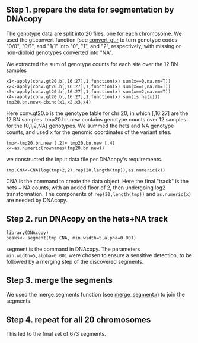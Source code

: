 ﻿## Step 1. prepare the data for segmentation by DNAcopy

The genotype data are split into 20 files, one for each chromosome. We used the gt.convert function (see [convert_gt.r](./convert_gt.r) to turn genotype codes "0/0", "0/1", and "1/1" into "0", "1", and "2", respectively, with missing or non-diploid genotypes converted into "NA". 

We extracted the sum of genotype counts for each site over the 12 BN samples

```
x1<-apply(conv.gt20.b[,16:27],1,function(x) sum(x==0,na.rm=T))
x2<-apply(conv.gt20.b[,16:27],1,function(x) sum(x==1,na.rm=T))
x3<-apply(conv.gt20.b[,16:27],1,function(x) sum(x==2,na.rm=T))
x4<-apply(conv.gt20.b[,16:27],1,function(x) sum(is.na(x)))
tmp20.bn.new<-cbind(x1,x2,x3,x4) 
```

Here conv.gt20.b is the genotype table for chr 20, in which [,16:27] are the 12 BN samples. tmp20.bn.new contains genotype counts over 12 samples for the (0,1,2,NA) genotypes.
We summed the hets and NA genotype counts, and used x for the genomic coordinates of the variant sites.
```
tmp<-tmp20.bn.new [,2]+ tmp20.bn.new [,4] 
x<-as.numeric(rownames(tmp20.bn.new))
```

we constructed the input data file per DNAcopy's requirements.
```
tmp.CNA<-CNA(log(tmp+2,2),rep(20,length(tmp)),as.numeric(x)) 
```
CNA is the command to create the data object.
Here the final "track" is the hets + NA counts, with an added floor of 2, then undergoing log2 transformation. The components of `rep(20,length(tmp))` and `as.numeric(x)` are needed by DNAcopy.

## Step 2. run DNAcopy on the hets+NA track
```
library(DNAcopy)
peaks<- segment(tmp.CNA, min.width=5,alpha=0.001) 
```
segment is the command in DNAcopy. The parameters `min.width=5,alpha=0.001` were chosen to ensure a sensitive detection, to be followed by a merging step of the discovered segments. 

## Step 3. merge the segments

We used the merge.segments function (see [merge_segment.r](./merge_segment.r)) to join the segments.  

## Step 4. repeat for all 20 chromosomes

This led to the final set of 673 segments.
